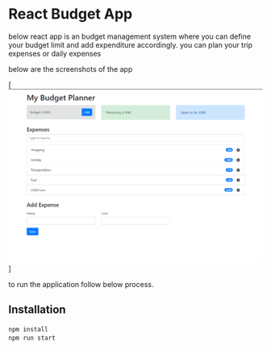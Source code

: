 # React Budget App

below react app is an budget management system where you can define your budget limit and add expenditure accordingly. you can plan your trip expenses or daily expenses

below are the screenshots of the app

[![screenshot](screenshot.png)]

to run the application follow below process.

## Installation

```sh
npm install
npm run start
```